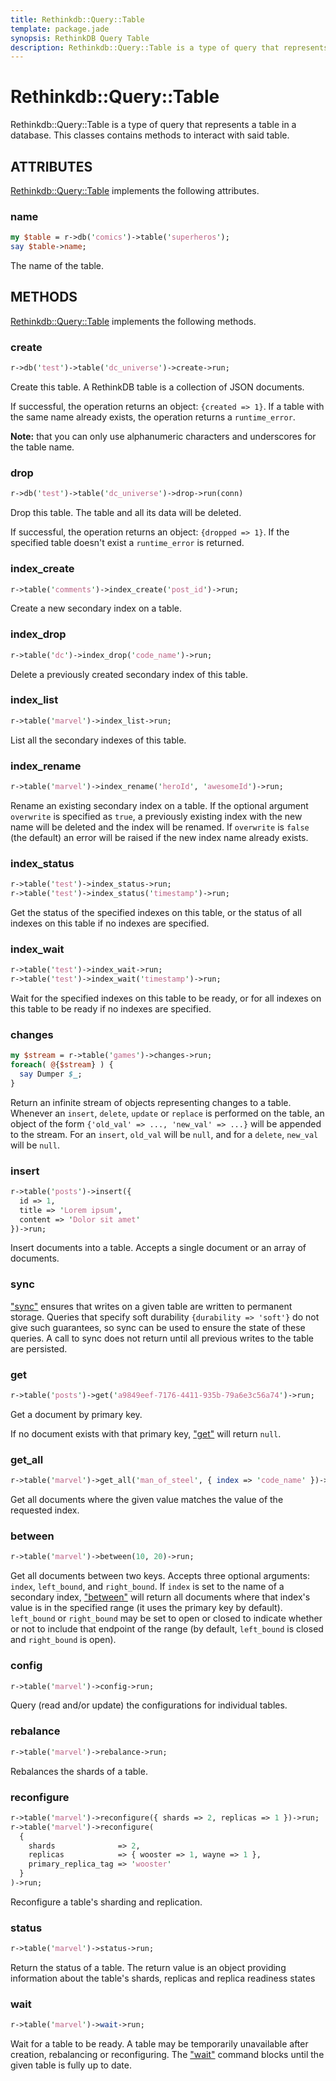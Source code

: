 ```yaml
---
title: Rethinkdb::Query::Table
template: package.jade
synopsis: RethinkDB Query Table
description: Rethinkdb::Query::Table is a type of query that represents a table in a database.
---
```

# Rethinkdb::Query::Table

Rethinkdb::Query::Table is a type of query that represents a table in a database. This classes contains methods to interact with said table.

## ATTRIBUTES

[Rethinkdb::Query::Table](/perl-rethinkdb/rethinkdb/query/table) implements the following attributes.

### name

```perl
my $table = r->db('comics')->table('superheros');
say $table->name;

```

The name of the table.

## METHODS

[Rethinkdb::Query::Table](/perl-rethinkdb/rethinkdb/query/table) implements the following methods.

### create

```perl
r->db('test')->table('dc_universe')->create->run;

```

Create this table. A RethinkDB table is a collection of JSON documents.

If successful, the operation returns an object: `{created => 1}`. If a
table with the same name already exists, the operation returns a
`runtime_error`.

**Note:** that you can only use alphanumeric characters and underscores for the
table name.

### drop

```perl
r->db('test')->table('dc_universe')->drop->run(conn)

```

Drop this table. The table and all its data will be deleted.

If successful, the operation returns an object: `{dropped => 1}`. If the
specified table doesn't exist a `runtime_error` is returned.

### index_create

```perl
r->table('comments')->index_create('post_id')->run;

```

Create a new secondary index on a table.

### index_drop

```perl
r->table('dc')->index_drop('code_name')->run;

```

Delete a previously created secondary index of this table.

### index_list

```perl
r->table('marvel')->index_list->run;

```

List all the secondary indexes of this table.

### index_rename

```perl
r->table('marvel')->index_rename('heroId', 'awesomeId')->run;

```

Rename an existing secondary index on a table. If the optional argument
`overwrite` is specified as `true`, a previously existing index with the new
name will be deleted and the index will be renamed. If `overwrite` is `false`
(the default) an error will be raised if the new index name already exists.

### index_status

```perl
r->table('test')->index_status->run;
r->table('test')->index_status('timestamp')->run;

```

Get the status of the specified indexes on this table, or the status of all
indexes on this table if no indexes are specified.

### index_wait

```perl
r->table('test')->index_wait->run;
r->table('test')->index_wait('timestamp')->run;

```

Wait for the specified indexes on this table to be ready, or for all indexes on
this table to be ready if no indexes are specified.

### changes

```perl
my $stream = r->table('games')->changes->run;
foreach( @{$stream} ) {
  say Dumper $_;
}

```

Return an infinite stream of objects representing changes to a table. Whenever
an `insert`, `delete`, `update` or `replace` is performed on the table, an
object of the form `{'old_val' => ..., 'new_val' => ...}` will be appended
to the stream. For an `insert`, `old_val` will be `null`, and for a
`delete`, `new_val` will be `null`.

### insert

```perl
r->table('posts')->insert({
  id => 1,
  title => 'Lorem ipsum',
  content => 'Dolor sit amet'
})->run;

```

Insert documents into a table. Accepts a single document or an array of
documents.

### sync

["sync"](#sync) ensures that writes on a given table are written to permanent storage.
Queries that specify soft durability `{durability => 'soft'}` do not give
such guarantees, so sync can be used to ensure the state of these queries. A
call to sync does not return until all previous writes to the table are
persisted.

### get

```perl
r->table('posts')->get('a9849eef-7176-4411-935b-79a6e3c56a74')->run;

```

Get a document by primary key.

If no document exists with that primary key, ["get"](#get) will return `null`.

### get_all

```perl
r->table('marvel')->get_all('man_of_steel', { index => 'code_name' })->run;

```

Get all documents where the given value matches the value of the requested
index.

### between

```perl
r->table('marvel')->between(10, 20)->run;

```

Get all documents between two keys. Accepts three optional arguments: `index`,
`left_bound`, and `right_bound`. If `index` is set to the name of a
secondary index, ["between"](#between) will return all documents where that index's value
is in the specified range (it uses the primary key by default). `left_bound`
or `right_bound` may be set to open or closed to indicate whether or not to
include that endpoint of the range (by default, `left_bound` is closed and
`right_bound` is open).

### config

```perl
r->table('marvel')->config->run;

```

Query (read and/or update) the configurations for individual tables.

### rebalance

```perl
r->table('marvel')->rebalance->run;

```

Rebalances the shards of a table.

### reconfigure

```perl
r->table('marvel')->reconfigure({ shards => 2, replicas => 1 })->run;
r->table('marvel')->reconfigure(
  {
    shards              => 2,
    replicas            => { wooster => 1, wayne => 1 },
    primary_replica_tag => 'wooster'
  }
)->run;

```

Reconfigure a table's sharding and replication.

### status

```perl
r->table('marvel')->status->run;

```

Return the status of a table. The return value is an object providing
information about the table's shards, replicas and replica readiness states

### wait

```perl
r->table('marvel')->wait->run;

```

Wait for a table to be ready. A table may be temporarily unavailable
after creation, rebalancing or reconfiguring. The ["wait"](#wait) command
blocks until the given table is fully up to date.